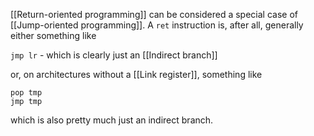 [[Return-oriented programming]] can be considered a special case of [[Jump-oriented programming]]. A `ret` instruction is, after all, generally either something like

`jmp lr` - which is clearly just an [[Indirect branch]]

or, on architectures without a [[Link register]], something like 

```
pop tmp
jmp tmp
```

which is also pretty much just an indirect branch.